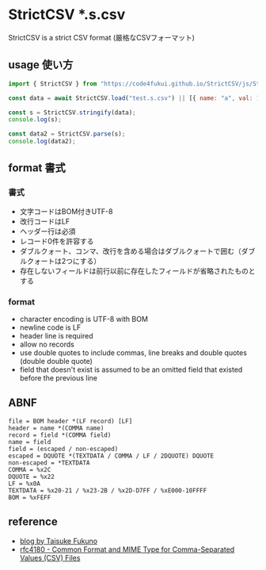 # StrictCSV *.s.csv

StrictCSV is a strict CSV format (厳格なCSVフォーマット)

## usage 使い方

```js
import { StrictCSV } from "https://code4fukui.github.io/StrictCSV/js/StrictCSV.js";

const data = await StrictCSV.load("test.s.csv") || [{ name: "a", val: 1 }, { name: "b", val: 1 }];

const s = StrictCSV.stringify(data);
console.log(s);

const data2 = StrictCSV.parse(s);
console.log(data2);
```

## format 書式

### 書式

- 文字コードはBOM付きUTF-8
- 改行コードはLF
- ヘッダー行は必須
- レコード0件を許容する
- ダブルクォート、コンマ、改行を含める場合はダブルクォートで囲む（ダブルクォートは2つにする）
- 存在しないフィールドは前行以前に存在したフィールドが省略されたものとする

### format

- character encoding is UTF-8 with BOM
- newline code is LF
- header line is required
- allow no records
- use double quotes to include commas, line breaks and double quotes (double double quote)
- field that doesn't exist is assumed to be an omitted field that existed before the previous line

## ABNF

```abnf
file = BOM header *(LF record) [LF]
header = name *(COMMA name)
record = field *(COMMA field)
name = field
field = (escaped / non-escaped)
escaped = DQUOTE *(TEXTDATA / COMMA / LF / 2DQUOTE) DQUOTE
non-escaped = *TEXTDATA
COMMA = %x2C
DQUOTE = %x22
LF = %x0A
TEXTDATA = %x20-21 / %x23-2B / %x2D-D7FF / %xE000-10FFFF
BOM = %xFEFF
```

## reference

- [blog by Taisuke Fukuno](https://fukuno.jig.jp/3240)
- [rfc4180 - Common Format and MIME Type for Comma-Separated Values (CSV) Files](https://datatracker.ietf.org/doc/html/rfc4180)
